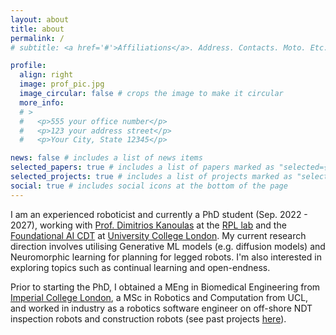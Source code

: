```yaml
---
layout: about
title: about
permalink: /
# subtitle: <a href='#'>Affiliations</a>. Address. Contacts. Moto. Etc.

profile:
  align: right
  image: prof_pic.jpg
  image_circular: false # crops the image to make it circular
  more_info:
  # >
  #   <p>555 your office number</p>
  #   <p>123 your address street</p>
  #   <p>Your City, State 12345</p>

news: false # includes a list of news items
selected_papers: true # includes a list of papers marked as "selected={true}"
selected_projects: true # includes a list of projects marked as "selected={true}"
social: true # includes social icons at the bottom of the page
---
```


I am an experienced roboticist and currently a PhD student (Sep. 2022 - 2027), working with [Prof. Dimitrios Kanoulas](https://dkanou.github.io/) at the [RPL lab](https://rpl-as-ucl.github.io/) and the [Foundational AI CDT](https://www.ucl.ac.uk/foundational-ai-cdt/people/student-profiles) at [University College London](https://www.ucl.ac.uk/). My current research direction involves utilising Generative ML models (e.g. diffusion models) and Neuromorphic learning for planning for legged robots. I'm also interested in exploring topics such as continual learning and open-endness.

Prior to starting the PhD, I obtained a MEng in Biomedical Engineering from [Imperial College London](https://www.imperial.ac.uk/), a MSc in Robotics and Computation from UCL, and worked in industry as a robotics software engineer on off-shore NDT inspection robots and construction robots (see past projects [here](/projects/)).

<!-- Write your biography here. Tell the world about yourself. Link to your favorite [subreddit](http://reddit.com). You can put a picture in, too. The code is already in, just name your picture `prof_pic.jpg` and put it in the `img/` folder.

Put your address / P.O. box / other info right below your picture. You can also disable any of these elements by editing `profile` property of the YAML header of your `_pages/about.md`. Edit `_bibliography/papers.bib` and Jekyll will render your [publications page](/al-folio/publications/) automatically.

Link to your social media connections, too. This theme is set up to use [Font Awesome icons](https://fontawesome.com/) and [Academicons](https://jpswalsh.github.io/academicons/), like the ones below. Add your Facebook, Twitter, LinkedIn, Google Scholar, or just disable all of them. -->
